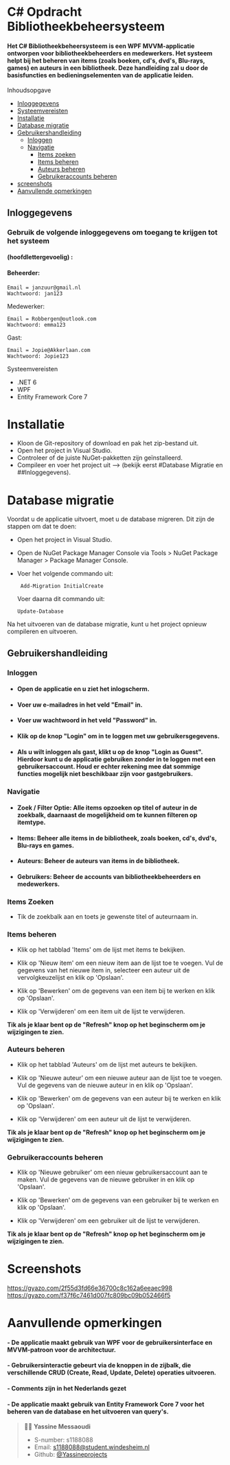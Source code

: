 # C# Opdracht Bibliotheekbeheersysteem

#### Het C# Bibliotheekbeheersysteem is een WPF MVVM-applicatie ontworpen voor bibliotheekbeheerders en medewerkers. Het systeem helpt bij het beheren van items (zoals boeken, cd's, dvd's, Blu-rays, games) en auteurs in een bibliotheek. Deze handleiding zal u door de basisfuncties en bedieningselementen van de applicatie leiden.

Inhoudsopgave

- <a href="#inloggegevens" target="_new">Inloggegevens</a>
- <a href="#systeemvereisten" target="_new">Systeemvereisten</a>
- <a href="#installatie" target="_new">Installatie</a>
- <a href="#database-migratie" target="_new">Database migratie</a>
- <a href="#gebruikershandleiding" target="_new">Gebruikershandleiding</a>
  - <a href="#inloggen" target="_new">Inloggen</a>
  - <a href="#navigatie" target="_new">Navigatie</a>
    - <a href="#items-zoeken" target="_new">Items zoeken</a>
    - <a href="#items-beheren" target="_new">Items beheren</a>
    - <a href="#auteurs-beheren" target="_new">Auteurs beheren</a>
    - <a href="#gebruikeraccounts-beheren" target="_new">Gebruikeraccounts beheren</a>
- <a href="#screenshots" target="_new">screenshots</a>    
- <a href="#aanvullende-opmerkingen" target="_new">Aanvullende opmerkingen</a>


## Inloggegevens

### Gebruik de volgende inloggegevens om toegang te krijgen tot het systeem

#### (hoofdlettergevoelig) :

#### Beheerder:

    Email = janzuur@gmail.nl
    Wachtwoord: jan123

Medewerker:

    Email = Robbergen@outlook.com
    Wachtwoord: emma123

Gast:

    Email = Jopie@Akkerlaan.com
    Wachtwoord: Jopie123

Systeemvereisten

- .NET 6
- WPF
- Entity Framework Core 7

# Installatie

- Kloon de Git-repository of download en pak het zip-bestand uit.
- Open het project in Visual Studio.
- Controleer of de juiste NuGet-pakketten zijn geïnstalleerd.
- Compileer en voer het project uit --> (bekijk eerst #Database Migratie en ##Inloggegevens).

# Database migratie

Voordat u de applicatie uitvoert, moet u de database migreren. Dit zijn de stappen om dat te doen:

- Open het project in Visual Studio.
- Open de NuGet Package Manager Console via Tools > NuGet Package Manager > Package Manager Console.
- Voer het volgende commando uit:

       Add-Migration InitialCreate

  Voer daarna dit commando uit:

      Update-Database

Na het uitvoeren van de database migratie, kunt u het project opnieuw compileren en uitvoeren.

## Gebruikershandleiding

### Inloggen

- #### Open de applicatie en u ziet het inlogscherm.

- #### Voer uw e-mailadres in het veld "Email" in.

- #### Voer uw wachtwoord in het veld "Password" in.

- #### Klik op de knop "Login" om in te loggen met uw gebruikersgegevens.

- #### Als u wilt inloggen als gast, klikt u op de knop "Login as Guest". Hierdoor kunt u de applicatie gebruiken zonder in te loggen met een gebruikersaccount. Houd er echter rekening mee dat sommige functies mogelijk niet beschikbaar zijn voor gastgebruikers.

### Navigatie

- #### Zoek / Filter Optie: Alle items opzoeken op titel of auteur in de zoekbalk, daarnaast de mogelijkheid om te kunnen filteren op itemtype.
- #### Items: Beheer alle items in de bibliotheek, zoals boeken, cd's, dvd's, Blu-rays en games.

- #### Auteurs: Beheer de auteurs van items in de bibliotheek.

- #### Gebruikers: Beheer de accounts van bibliotheekbeheerders en medewerkers.

### Items Zoeken

- Tik de zoekbalk aan en toets je gewenste titel of auteurnaam in.

### Items beheren

- Klik op het tabblad 'Items' om de lijst met items te bekijken.
- Klik op 'Nieuw item' om een nieuw item aan de lijst toe te voegen.
  Vul de gegevens van het nieuwe item in, selecteer een auteur uit de vervolgkeuzelijst en klik op 'Opslaan'.

- Klik op 'Bewerken' om de gegevens van een item bij te werken en klik op 'Opslaan'.
- Klik op 'Verwijderen' om een item uit de lijst te verwijderen.

**Tik als je klaar bent op de "Refresh" knop op het beginscherm om je wijzigingen te zien.**

### Auteurs beheren

- Klik op het tabblad 'Auteurs' om de lijst met auteurs te bekijken.
- Klik op 'Nieuwe auteur' om een nieuwe auteur aan de lijst toe te voegen.
  Vul de gegevens van de nieuwe auteur in en klik op 'Opslaan'.

- Klik op 'Bewerken' om de gegevens van een auteur bij te werken en klik op 'Opslaan'.
- Klik op 'Verwijderen' om een auteur uit de lijst te verwijderen.

**Tik als je klaar bent op de "Refresh" knop op het beginscherm om je wijzigingen te zien.**

### Gebruikeraccounts beheren 

- Klik op 'Nieuwe gebruiker' om een nieuw gebruikersaccount aan te maken.
  Vul de gegevens van de nieuwe gebruiker in en klik op 'Opslaan'.

- Klik op 'Bewerken' om de gegevens van een gebruiker bij te werken en klik op 'Opslaan'.
- Klik op 'Verwijderen' om een gebruiker uit de lijst te verwijderen.

**Tik als je klaar bent op de "Refresh" knop op het beginscherm om je wijzigingen te zien.**

# Screenshots
https://gyazo.com/2f55d3fd66e36700c8c162a6eeaec998
https://gyazo.com/f37f6c7461d007fc809bc09b052466f5

# Aanvullende opmerkingen

#### - De applicatie maakt gebruik van WPF voor de gebruikersinterface en MVVM-patroon voor de architectuur.

#### - Gebruikersinteractie gebeurt via de knoppen in de zijbalk, die verschillende CRUD (Create, Read, Update, Delete) operaties uitvoeren.

#### - Comments zijn in het Nederlands gezet

#### - De applicatie maakt gebruik van Entity Framework Core 7 voor het beheren van de database en het uitvoeren van query's.

> 👨‍🎓 **Yassine Messaoudi**
>
> - S-number: s1188088
> - Email: s1188088@student.windesheim.nl
> - Github: [@Yassineprojects](https://github.com/Yassmakers)
